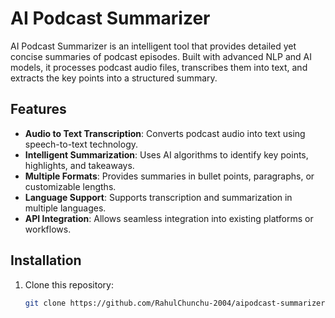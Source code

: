 # AI Podcast Summarizer  

AI Podcast Summarizer is an intelligent tool that provides detailed yet concise summaries of podcast episodes. Built with advanced NLP and AI models, it processes podcast audio files, transcribes them into text, and extracts the key points into a structured summary.  

## Features  
- **Audio to Text Transcription**: Converts podcast audio into text using speech-to-text technology.  
- **Intelligent Summarization**: Uses AI algorithms to identify key points, highlights, and takeaways.  
- **Multiple Formats**: Provides summaries in bullet points, paragraphs, or customizable lengths.  
- **Language Support**: Supports transcription and summarization in multiple languages.  
- **API Integration**: Allows seamless integration into existing platforms or workflows.  

## Installation  
1. Clone this repository:  
   ```bash
   git clone https://github.com/RahulChunchu-2004/aipodcast-summarizer.git
